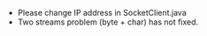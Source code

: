 + Please change IP address in SocketClient.java
+ Two streams problem (byte + char) has not fixed.

